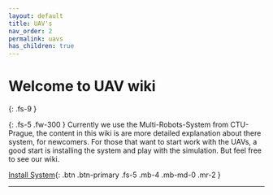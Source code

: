 ```yaml
---
layout: default
title: UAV's
nav_order: 2
permalink: uavs
has_children: true
---
```


# Welcome to UAV wiki
{: .fs-9 }


{: .fs-5 .fw-300 }
Currently we use the Multi-Robots-System from CTU-Prague, the content in this wiki is are more detailed explanation about there system, for newcomers.
For those that want to start work with the UAVs, a good start is installing the system and play with the simulation.
But feel free to see our wiki.

[Install System](https://github.com/ctu-mrs/mrs_uav_system){: .btn .btn-primary .fs-5 .mb-4 .mb-md-0 .mr-2 }

---  
